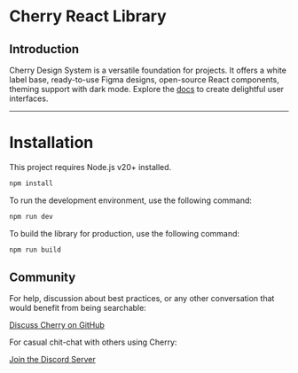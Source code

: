 # Cherry React Library

## Introduction

Cherry Design System is a versatile foundation for projects. It offers a white label base, ready-to-use Figma designs, open-source React components, theming support with dark mode. Explore the [docs](https://cherry.design/) to create delightful user interfaces.

---

# Installation

This project requires Node.js v20+ installed.

```bash
npm install
```

To run the development environment, use the following command:

```bash
npm run dev
```

To build the library for production, use the following command:

```bash
npm run build
```

## Community

For help, discussion about best practices, or any other conversation that would benefit from being searchable:

[Discuss Cherry on GitHub](https://github.com/cherry-design-system/styled-components/discussions)

For casual chit-chat with others using Cherry:

[Join the Discord Server](https://discord.gg/6JvcWU5bke)
